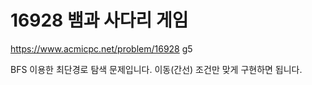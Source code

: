 # 16928 뱀과 사다리 게임

<https://www.acmicpc.net/problem/16928> g5

BFS 이용한 최단경로 탐색 문제입니다.
이동(간선) 조건만 맞게 구현하면 됩니다.
